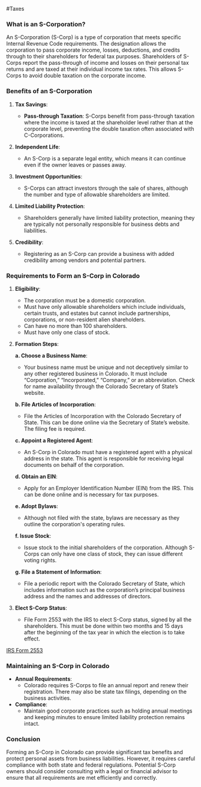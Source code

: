 #Taxes

### What is an S-Corporation?

An S-Corporation (S-Corp) is a type of corporation that meets specific Internal Revenue Code requirements. The designation allows the corporation to pass corporate income, losses, deductions, and credits through to their shareholders for federal tax purposes. Shareholders of S-Corps report the pass-through of income and losses on their personal tax returns and are taxed at their individual income tax rates. This allows S-Corps to avoid double taxation on the corporate income.

### Benefits of an S-Corporation

1. **Tax Savings**:
    
    - **Pass-through Taxation**: S-Corps benefit from pass-through taxation where the income is taxed at the shareholder level rather than at the corporate level, preventing the double taxation often associated with C-Corporations.
2. **Independent Life**:
    
    - An S-Corp is a separate legal entity, which means it can continue even if the owner leaves or passes away.
3. **Investment Opportunities**:
    
    - S-Corps can attract investors through the sale of shares, although the number and type of allowable shareholders are limited.
4. **Limited Liability Protection**:
    
    - Shareholders generally have limited liability protection, meaning they are typically not personally responsible for business debts and liabilities.
5. **Credibility**:
    
    - Registering as an S-Corp can provide a business with added credibility among vendors and potential partners.

### Requirements to Form an S-Corp in Colorado

1. **Eligibility**:
    
    - The corporation must be a domestic corporation.
    - Must have only allowable shareholders which include individuals, certain trusts, and estates but cannot include partnerships, corporations, or non-resident alien shareholders.
    - Can have no more than 100 shareholders.
    - Must have only one class of stock.
2. **Formation Steps**:
    
    **a. Choose a Business Name**:
    
    - Your business name must be unique and not deceptively similar to any other registered business in Colorado. It must include “Corporation,” “Incorporated,” “Company,” or an abbreviation. Check for name availability through the Colorado Secretary of State’s website.
    
    **b. File Articles of Incorporation**:
    
    - File the Articles of Incorporation with the Colorado Secretary of State. This can be done online via the Secretary of State’s website. The filing fee is required.
    
    **c. Appoint a Registered Agent**:
    
    - An S-Corp in Colorado must have a registered agent with a physical address in the state. This agent is responsible for receiving legal documents on behalf of the corporation.
    
    **d. Obtain an EIN**:
    
    - Apply for an Employer Identification Number (EIN) from the IRS. This can be done online and is necessary for tax purposes.
    
    **e. Adopt Bylaws**:
    
    - Although not filed with the state, bylaws are necessary as they outline the corporation's operating rules.
    
    **f. Issue Stock**:
    
    - Issue stock to the initial shareholders of the corporation. Although S-Corps can only have one class of stock, they can issue different voting rights.
    
    **g. File a Statement of Information**:
    
    - File a periodic report with the Colorado Secretary of State, which includes information such as the corporation’s principal business address and the names and addresses of directors.
3. **Elect S-Corp Status**:
    
    - File Form 2553 with the IRS to elect S-Corp status, signed by all the shareholders. This must be done within two months and 15 days after the beginning of the tax year in which the election is to take effect.

[IRS Form 2553](https://www.irs.gov/pub/irs-pdf/f2553.pdf)   

### Maintaining an S-Corp in Colorado

- **Annual Requirements**:
    - Colorado requires S-Corps to file an annual report and renew their registration. There may also be state tax filings, depending on the business activities.
- **Compliance**:
    - Maintain good corporate practices such as holding annual meetings and keeping minutes to ensure limited liability protection remains intact.

### Conclusion

Forming an S-Corp in Colorado can provide significant tax benefits and protect personal assets from business liabilities. However, it requires careful compliance with both state and federal regulations. Potential S-Corp owners should consider consulting with a legal or financial advisor to ensure that all requirements are met efficiently and correctly.